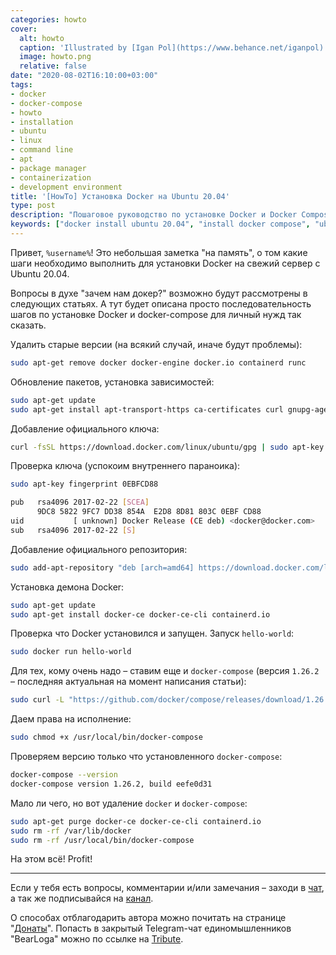 ```yaml
---
categories: howto
cover:
  alt: howto
  caption: 'Illustrated by [Igan Pol](https://www.behance.net/iganpol)'
  image: howto.png
  relative: false
date: "2020-08-02T16:10:00+03:00"
tags:
- docker
- docker-compose
- howto
- installation
- ubuntu
- linux
- command line
- apt
- package manager
- containerization
- development environment
title: '[HowTo] Установка Docker на Ubuntu 20.04'
type: post
description: "Пошаговое руководство по установке Docker и Docker Compose на Ubuntu 20.04, включая удаление старых версий, добавление репозиториев и проверку установки."
keywords: ["docker install ubuntu 20.04", "install docker compose", "ubuntu docker", "linux containerization", "how to install docker", "docker guide", "apt get docker", "docker command line", "development environment setup"]
---
```


Привет, `%username%`! Это небольшая заметка "на память", о том какие шаги необходимо выполнить для установки Docker на свежий сервер с Ubuntu 20.04.

Вопросы в духе "зачем нам докер?" возможно будут рассмотрены в следующих статьях. А тут будет описана просто последовательность шагов по установке Docker и docker-compose для личный нужд так сказать.

Удалить старые версии (на всякий случай, иначе будут проблемы):

```bash
sudo apt-get remove docker docker-engine docker.io containerd runc
```

Обновление пакетов, установка зависимостей:

```bash
sudo apt-get update
sudo apt-get install apt-transport-https ca-certificates curl gnupg-agent software-properties-common
```

Добавление официального ключа:

```bash
curl -fsSL https://download.docker.com/linux/ubuntu/gpg | sudo apt-key add -
```

Проверка ключа (успокоим внутреннего параноика):

```bash
sudo apt-key fingerprint 0EBFCD88

pub   rsa4096 2017-02-22 [SCEA]
      9DC8 5822 9FC7 DD38 854A  E2D8 8D81 803C 0EBF CD88
uid           [ unknown] Docker Release (CE deb) <docker@docker.com>
sub   rsa4096 2017-02-22 [S]
```

Добавление официального репозитория:

```bash
sudo add-apt-repository "deb [arch=amd64] https://download.docker.com/linux/ubuntu $(lsb_release -cs) stable"
```

Установка демона Docker:

```bash
sudo apt-get update
sudo apt-get install docker-ce docker-ce-cli containerd.io
```

Проверка что Docker установился и запущен. Запуск `hello-world`:

```bash
sudo docker run hello-world
```

Для тех, кому очень надо – ставим еще и `docker-compose` (версия `1.26.2` – последняя актуальная на момент написания статьи):

```bash
sudo curl -L "https://github.com/docker/compose/releases/download/1.26.2/docker-compose-$(uname -s)-$(uname -m)" -o /usr/local/bin/docker-compose
```

Даем права на исполнение:

```bash
sudo chmod +x /usr/local/bin/docker-compose
```

Проверяем версию только что установленного `docker-compose`:

```bash
docker-compose --version
docker-compose version 1.26.2, build eefe0d31
```

Мало ли чего, но вот удаление `docker` и `docker-compose`:

```bash
sudo apt-get purge docker-ce docker-ce-cli containerd.io
sudo rm -rf /var/lib/docker
sudo rm -rf /usr/local/bin/docker-compose
```

На этом всё! Profit!

---

Если у тебя есть вопросы, комментарии и/или замечания – заходи в [чат](https://ttttt.me/jtprogru_chat), а так же подписывайся на [канал](https://ttttt.me/jtprogru_channel).

О способах отблагодарить автора можно почитать на странице "[Донаты](https://jtprog.ru/donations/)". Попасть в закрытый Telegram-чат единомышленников "BearLoga" можно по ссылке на [Tribute](https://web.tribute.tg/s/oRV).
